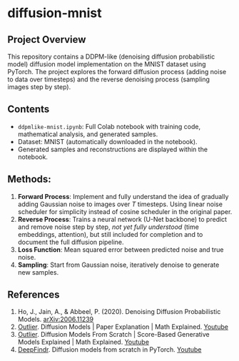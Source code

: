 # diffusion-mnist

## Project Overview
This repository contains a DDPM-like (denoising diffusion probabilistic model) diffusion model  implementation on the MNIST dataset using PyTorch. The project explores the forward diffusion process (adding noise to data over timesteps) and the reverse denoising process (sampling images step by step).

## Contents
- `ddpmlike-mnist.ipynb`: Full Colab notebook with training code, mathematical analysis, and generated samples.
- Dataset: MNIST (automatically downloaded in the notebook).
- Generated samples and reconstructions are displayed within the notebook.

## Methods:
1. **Forward Process**: Implement and fully understand the idea of gradually adding Gaussian noise to images over $T$ timesteps. Using linear noise scheduler for simplicity instead of cosine scheduler in the original paper.
2. **Reverse Process**: Trains a neural network (U-Net backbone) to predict and remove noise step by step, *not yet fully understood* (time embeddings, attention), but still included for completion and to document the full diffusion pipeline.
3. **Loss Function**: Mean squared error between predicted noise and true noise.  
4. **Sampling**: Start from Gaussian noise, iteratively denoise to generate new samples.

## References
1. Ho, J., Jain, A., & Abbeel, P. (2020). Denoising Diffusion Probabilistic Models. [arXiv:2006.11239](https://arxiv.org/abs/2006.11239)
2. [Outlier](https://www.youtube.com/@outliier). Diffusion Models | Paper Explanation | Math Explained. [Youtube](https://youtu.be/HoKDTa5jHvg?si=VVZqbMv-soDSaooo)
3. [Outlier](https://www.youtube.com/@outliier). Diffusion Models From Scratch | Score-Based Generative Models Explained | Math Explained. [Youtube](https://youtu.be/B4oHJpEJBAA?si=EjUQV8j6XvN4HGw1)
4. [DeepFindr](https://www.youtube.com/@DeepFindr). Diffusion models from scratch in PyTorch. [Youtube](https://www.youtube.com/watch?v=a4Yfz2FxXiY&t=178s)
